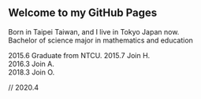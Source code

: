 ## Welcome to my GitHub Pages

Born in Taipei Taiwan, and I live in Tokyo Japan now.   
Bachelor of science major in mathematics and education   

2015.6 Graduate from NTCU.
2015.7 Join H.  
2016.3 Join A.  
2018.3 Join O.  

// 2020.4  
